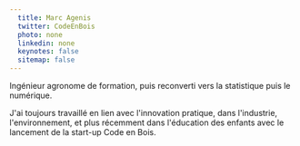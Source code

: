 ```yaml
---
  title: Marc Agenis
  twitter: CodeEnBois
  photo: none
  linkedin: none
  keynotes: false
  sitemap: false
---
```

Ingénieur agronome de formation, puis reconverti vers la statistique puis le numérique. 

J'ai toujours travaillé en lien avec l'innovation pratique, dans l'industrie, l'environnement, et plus récemment dans l'éducation des enfants avec le lancement de la start-up Code en Bois. 